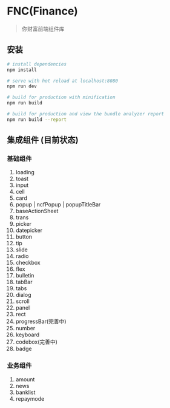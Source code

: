 # FNC(Finance)

> 你财富前端组件库

## 安装

``` bash
# install dependencies
npm install

# serve with hot reload at localhost:8080
npm run dev

# build for production with minification
npm run build

# build for production and view the bundle analyzer report
npm run build --report
```
## 集成组件 (目前状态)
### 基础组件
1. loading
2. toast
3. input
4. cell
5. card
6. popup | ncfPopup | popupTitleBar
7. baseActionSheet
8. trans
9. picker
10. datepicker
11. button
12. tip
13. slide
14. radio
15. checkbox
16. flex
17. bulletin
18. tabBar
19. tabs
20. dialog
21. scroll
22. panel
23. rect
24. progressBar(完善中)
25. number
26. keyboard
27. codebox(完善中)
28. badge

### 业务组件
1. amount
2. news
3. banklist
4. repaymode

